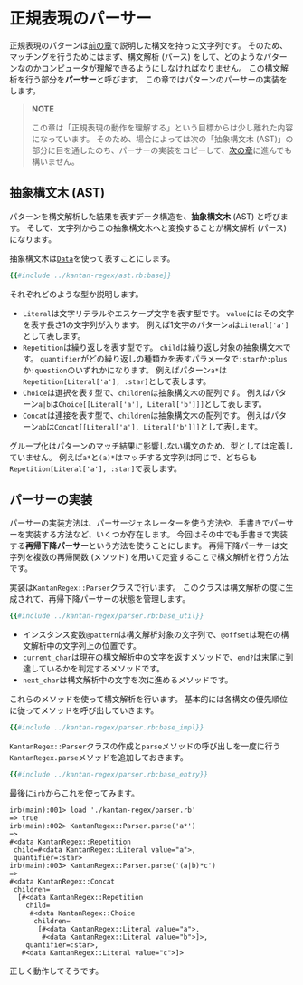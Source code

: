 # 正規表現のパーサー

正規表現のパターンは[前の章](./2-spec.md)で説明した構文を持った文字列です。
そのため、マッチングを行うためにはまず、構文解析 (パース) をして、どのようなパターンなのかコンピュータが理解できるようにしなければなりません。
この構文解析を行う部分を**パーサー**と呼びます。
この章ではパターンのパーサーの実装をします。

> **NOTE**
> 
> この章は「正規表現の動作を理解する」という目標からは少し離れた内容になっています。
> そのため、場合によっては次の「抽象構文木 (AST)」の部分に目を通したのち、パーサーの実装をコピーして、[次の章](./4-backtrack-vm.md)に進んでも構いません。

## 抽象構文木 (AST)

パターンを構文解析した結果を表すデータ構造を、**抽象構文木** (AST) と呼びます。
そして、文字列からこの抽象構文木へと変換することが構文解析 (パース) になります。

抽象構文木は[`Data`](https://docs.ruby-lang.org/ja/latest/class/Data.html)を使って表すことにします。

```ruby
{{#include ../kantan-regex/ast.rb:base}}
```

それぞれどのような型か説明します。

- `Literal`は文字リテラルやエスケープ文字を表す型です。
  `value`にはその文字を表す長さ1の文字列が入ります。
  例えば1文字のパターン`a`は`Literal['a']`として表します。
- `Repetition`は繰り返しを表す型です。
  `child`は繰り返し対象の抽象構文木です。
  `quantifier`がどの繰り返しの種類かを表すパラメータで`:star`か`:plus`か`:question`のいずれかになります。
  例えばパターン`a*`は`Repetition[Literal['a'], :star]`として表します。
- `Choice`は選択を表す型で、`children`は抽象構文木の配列です。
  例えばパターン`a|b`は`Choice[[Literal['a'], Literal['b']]]`として表します。
- `Concat`は連接を表す型で、`children`は抽象構文木の配列です。
  例えばパターン`ab`は`Concat[[Literal['a'], Literal['b']]]`として表します。

グループ化はパターンのマッチ結果に影響しない構文のため、型としては定義していません。
例えば`a*`と`(a)*`はマッチする文字列は同じで、どちらも`Repetition[Literal['a'], :star]`で表します。

## パーサーの実装

パーサーの実装方法は、パーサージェネレーターを使う方法や、手書きでパーサーを実装する方法など、いくつか存在します。
今回はその中でも手書きで実装する**再帰下降パーサー**という方法を使うことにします。
再帰下降パーサーは文字列を複数の再帰関数 (メソッド) を用いて走査することで構文解析を行う方法です。

実装は`KantanRegex::Parser`クラスで行います。
このクラスは構文解析の度に生成されて、再帰下降パーサーの状態を管理します。

```ruby
{{#include ../kantan-regex/parser.rb:base_util}}
```

- インスタンス変数`@pattern`は構文解析対象の文字列で、`@offset`は現在の構文解析中の文字列上の位置です。
- `current_char`は現在の構文解析中の文字を返すメソッドで、`end?`は末尾に到達しているかを判定するメソッドです。
- `next_char`は構文解析中の文字を次に進めるメソッドです。

これらのメソッドを使って構文解析を行います。
基本的には各構文の優先順位に従ってメソッドを呼び出していきます。

```ruby
{{#include ../kantan-regex/parser.rb:base_impl}}
```

`KantanRegex::Parser`クラスの作成と`parse`メソッドの呼び出しを一度に行う`KantanRegex.parse`メソッドを追加しておきます。

```ruby
{{#include ../kantan-regex/parser.rb:base_entry}}
```

最後に`irb`からこれを使ってみます。

```irb
irb(main):001> load './kantan-regex/parser.rb'
=> true
irb(main):002> KantanRegex::Parser.parse('a*')
=>
#<data KantanRegex::Repetition
 child=#<data KantanRegex::Literal value="a">,
 quantifier=:star>
irb(main):003> KantanRegex::Parser.parse('(a|b)*c')
=>
#<data KantanRegex::Concat
 children=
  [#<data KantanRegex::Repetition
    child=
     #<data KantanRegex::Choice
      children=
       [#<data KantanRegex::Literal value="a">,
        #<data KantanRegex::Literal value="b">]>,
    quantifier=:star>,
   #<data KantanRegex::Literal value="c">]>
```

正しく動作してそうです。
